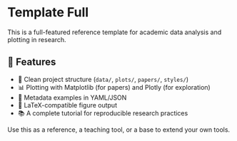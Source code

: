 # Template Full

This is a full-featured reference template for academic data analysis and plotting in research.

## 🧰 Features

- 📁 Clean project structure (`data/`, `plots/`, `papers/`, `styles/`)
- 📊 Plotting with Matplotlib (for papers) and Plotly (for exploration)
- 🧪 Metadata examples in YAML/JSON
- 📄 LaTeX-compatible figure output
- 📚 A complete tutorial for reproducible research practices

Use this as a reference, a teaching tool, or a base to extend your own tools.
